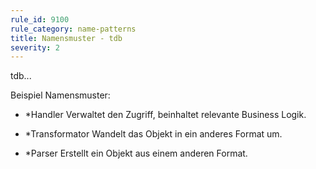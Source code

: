 ```yaml
---
rule_id: 9100
rule_category: name-patterns
title: Namensmuster - tdb
severity: 2
---
```

tdb...

Beispiel Namensmuster:
- *Handler
Verwaltet den Zugriff, beinhaltet relevante Business Logik.

- *Transformator
Wandelt das Objekt in ein anderes Format um.

- *Parser
Erstellt ein Objekt aus einem anderen Format.